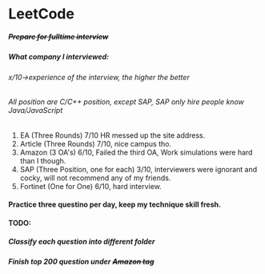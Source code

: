 # LeetCode
##### ~~Prepare for fulltime interview~~
##### What company I interviewed:
###### x/10->experience of the interview, the higher the better
###### All position are C/C++ position, except SAP, SAP only hire people know Java/JavaScript
1. EA (Three Rounds) 7/10 HR messed up the site address.
2. Article (Three Rounds) 7/10, nice campus tho.
3. Amazon (3 OA's) 6/10, Failed the third OA, Work simulations were hard than I though.
4. SAP (Three Position, one for each) 3/10, interviewers were ignorant and cocky, will not recommend any of my friends.
5. Fortinet (One for One) 6/10, hard interview.
#### Practice three questino per day, keep my technique skill fresh.
#### TODO:
##### Classify each question into different folder
##### Finish top 200 question under ~~Amazon tag~~
